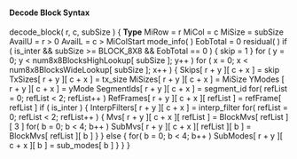#### Decode Block Syntax

<div class="syntax">
decode_block( r, c, subSize ) {                                        <b>Type</b>
    MiRow = r
    MiCol = c
    MiSize = subSize
    AvailU = r > 0
    AvailL = c > MiColStart
    mode_info( )
    EobTotal = 0
    residual( )
    if ( is_inter && subSize >= BLOCK_8X8 && EobTotal == 0 ) {
        skip = 1
    }
    for ( y = 0; y < num8x8BlocksHighLookup[ subSize ]; y++ )
        for ( x = 0; x < num8x8BlocksWideLookup[ subSize ]; x++ ) {
            Skips[ r + y ][ c + x ] = skip
            TxSizes[ r + y ][ c + x ] = tx_size
            MiSizes[ r + y ][ c + x ] = MiSize
            YModes [ r + y ][ c + x ] = yMode
            SegmentIds[ r + y ][ c + x ] = segment_id
            for( refList = 0; refList < 2; refList++ )
                RefFrames[ r + y ][ c + x ][ refList ] = refFrame[ refList ]
            if ( is_inter ) {
                InterpFilters[ r + y ][ c + x ] = interp_filter
                for( refList = 0; refList < 2; refList++ ) {
                    Mvs[ r + y ][ c + x ][ refList ] = BlockMvs[ refList ][ 3 ]
                    for( b = 0; b < 4; b++ )
                        SubMvs[ r + y ][ c + x ][ refList ][ b ] = BlockMvs[ refList ][ b ]
                }
            } else {
                for( b = 0; b < 4; b++ )
                    SubModes[ r + y ][ c + x ][ b ] = sub_modes[ b ]
            }
        }
}

</div>
